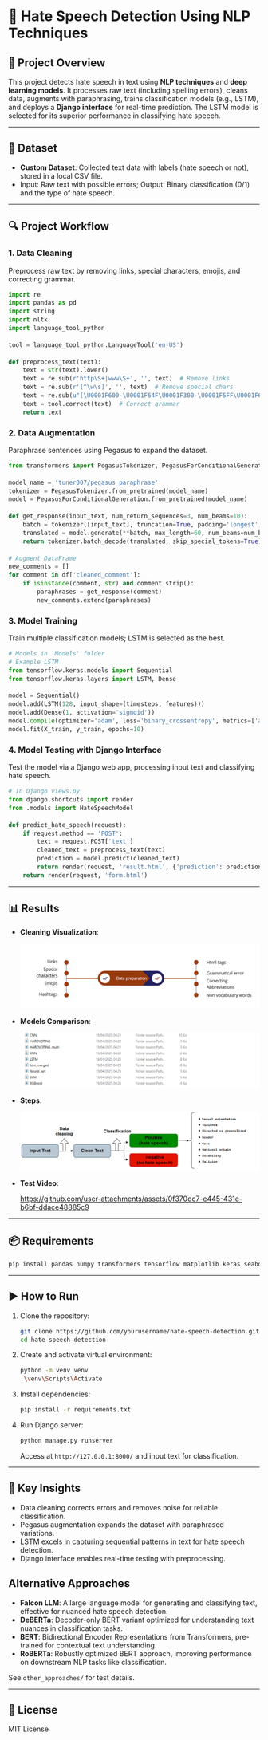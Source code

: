 # 🚫 Hate Speech Detection Using NLP Techniques

## 📌 Project Overview
This project detects hate speech in text using **NLP techniques** and **deep learning models**. It processes raw text (including spelling errors), cleans data, augments with paraphrasing, trains classification models (e.g., LSTM), and deploys a **Django interface** for real-time prediction. The LSTM model is selected for its superior performance in classifying hate speech.

---

## 📂 Dataset
- **Custom Dataset**: Collected text data with labels (hate speech or not), stored in a local CSV file.
- Input: Raw text with possible errors; Output: Binary classification (0/1) and the type of hate speech.

---

## 🔍 Project Workflow

### **1. Data Cleaning**
Preprocess raw text by removing links, special characters, emojis, and correcting grammar.

```python
import re
import pandas as pd
import string
import nltk
import language_tool_python

tool = language_tool_python.LanguageTool('en-US')

def preprocess_text(text):
    text = str(text).lower()
    text = re.sub(r'http\S+|www\S+', '', text)  # Remove links
    text = re.sub(r'[^\w\s]', '', text)  # Remove special chars
    text = re.sub(u"[\U0001F600-\U0001F64F\U0001F300-\U0001F5FF\U0001F680-\U0001F6FF\U0001F1E0-\U0001F1FF]+", '', text)  # Remove emojis
    text = tool.correct(text)  # Correct grammar
    return text
```

### **2. Data Augmentation**
Paraphrase sentences using Pegasus to expand the dataset.

```python
from transformers import PegasusTokenizer, PegasusForConditionalGeneration

model_name = 'tuner007/pegasus_paraphrase'
tokenizer = PegasusTokenizer.from_pretrained(model_name)
model = PegasusForConditionalGeneration.from_pretrained(model_name)

def get_response(input_text, num_return_sequences=3, num_beams=10):
    batch = tokenizer([input_text], truncation=True, padding='longest', max_length=60, return_tensors="pt")
    translated = model.generate(**batch, max_length=60, num_beams=num_beams, num_return_sequences=num_return_sequences, temperature=1.5)
    return tokenizer.batch_decode(translated, skip_special_tokens=True)

# Augment DataFrame
new_comments = []
for comment in df['cleaned_comment']:
    if isinstance(comment, str) and comment.strip():
        paraphrases = get_response(comment)
        new_comments.extend(paraphrases)
```

### **3. Model Training**
Train multiple classification models; LSTM is selected as the best.

```python
# Models in 'Models' folder
# Example LSTM
from tensorflow.keras.models import Sequential
from tensorflow.keras.layers import LSTM, Dense

model = Sequential()
model.add(LSTM(128, input_shape=(timesteps, features)))
model.add(Dense(1, activation='sigmoid'))
model.compile(optimizer='adam', loss='binary_crossentropy', metrics=['accuracy'])
model.fit(X_train, y_train, epochs=10)
```

### **4. Model Testing with Django Interface**
Test the model via a Django web app, processing input text and classifying hate speech.

```python
# In Django views.py
from django.shortcuts import render
from .models import HateSpeechModel

def predict_hate_speech(request):
    if request.method == 'POST':
        text = request.POST['text']
        cleaned_text = preprocess_text(text)
        prediction = model.predict(cleaned_text)
        return render(request, 'result.html', {'prediction': prediction})
    return render(request, 'form.html')
```

---

## 📊 Results
- **Cleaning Visualization**:

  ![Cleaning](cleaning.png)
  
- **Models Comparison**:

  ![Models](models.png)
  
- **Steps**:

  ![Steps](steps.png)
  
- **Test Video**:

  https://github.com/user-attachments/assets/0f370dc7-e445-431e-b6bf-ddace48885c9

---

## 📦 Requirements
```bash
pip install pandas numpy transformers tensorflow matplotlib keras seaborn scikit-learn torch sentencepiece nltk spacy language-tool-python plotly nbformat wordcloud palettable textblob cufflinks lime shap tf-keras imblearn faiss-cpu accelerate xgboost openai shap ipython
```

---

## ▶️ How to Run
1. Clone the repository:
   ```bash
   git clone https://github.com/yourusername/hate-speech-detection.git
   cd hate-speech-detection
   ```
2. Create and activate virtual environment:
   ```bash
   python -m venv venv
   .\venv\Scripts\Activate
   ```
3. Install dependencies:
   ```bash
   pip install -r requirements.txt
   ```
4. Run Django server:
   ```bash
   python manage.py runserver
   ```
   Access at `http://127.0.0.1:8000/` and input text for classification.

---

## 📌 Key Insights
- Data cleaning corrects errors and removes noise for reliable classification.
- Pegasus augmentation expands the dataset with paraphrased variations.
- LSTM excels in capturing sequential patterns in text for hate speech detection.
- Django interface enables real-time testing with preprocessing.

## Alternative Approaches
- **Falcon LLM**: A large language model for generating and classifying text, effective for nuanced hate speech detection.
- **DeBERTa**: Decoder-only BERT variant optimized for understanding text nuances in classification tasks.
- **BERT**: Bidirectional Encoder Representations from Transformers, pre-trained for contextual text understanding.
- **RoBERTa**: Robustly optimized BERT approach, improving performance on downstream NLP tasks like classification.

See `other_approaches/` for test details.

---

## 📜 License
MIT License
